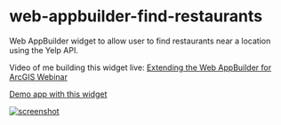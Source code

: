 # web-appbuilder-find-restaurants
Web AppBuilder widget to allow user to find restaurants near a location using the Yelp API.

Video of me building this widget live: [Extending the Web AppBuilder for ArcGIS Webinar](https://youtu.be/CgLFkDogAN0?t=12m52s)

[Demo app with this widget](https://gavinr.github.io/web-appbuilder-find-restaurants/)

[![screenshot](https://i.imgur.com/exnimvy.jpg)](https://gavinr.github.io/web-appbuilder-find-restaurants/)
